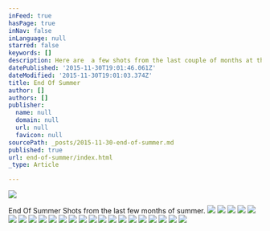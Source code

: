 ```yaml
---
inFeed: true
hasPage: true
inNav: false
inLanguage: null
starred: false
keywords: []
description: Here are  a few shots from the last couple of months at the lake house.
datePublished: '2015-11-30T19:01:46.061Z'
dateModified: '2015-11-30T19:01:03.374Z'
title: End Of Summer
author: []
authors: []
publisher:
  name: null
  domain: null
  url: null
  favicon: null
sourcePath: _posts/2015-11-30-end-of-summer.md
published: true
url: end-of-summer/index.html
_type: Article

---
```

![](https://the-grid-user-content.s3-us-west-2.amazonaws.com/9e058c2e-8f87-4caf-8f09-fc977ca4b10c.jpg)

End Of Summer Shots from the last few months of summer.
![](https://the-grid-user-content.s3-us-west-2.amazonaws.com/5be010c7-7d17-45af-b652-673e6d374e99.jpg)
![](https://the-grid-user-content.s3-us-west-2.amazonaws.com/0ded3035-5ab9-4aa8-bd6b-53a16677ffd0.jpg)
![](https://the-grid-user-content.s3-us-west-2.amazonaws.com/aee66273-5ca2-4b18-b3d1-1b55a8986b70.jpg)
![](https://the-grid-user-content.s3-us-west-2.amazonaws.com/83a9ee68-d1f9-4c97-a80d-9a3f79325f39.jpg)
![](https://the-grid-user-content.s3-us-west-2.amazonaws.com/6725c0c8-3e79-4ac6-9bed-d8f9ca63d424.jpg)
![](https://the-grid-user-content.s3-us-west-2.amazonaws.com/4f937e5e-5680-4df0-aed2-88290a3efdc4.jpg)
![](https://the-grid-user-content.s3-us-west-2.amazonaws.com/1710ac89-2395-46af-820d-bbd1d3b9838b.jpg)
![](https://the-grid-user-content.s3-us-west-2.amazonaws.com/20e8531d-c50f-4f18-ad69-cd90b847a770.jpg)
![](https://the-grid-user-content.s3-us-west-2.amazonaws.com/47131b8e-7e2c-465d-b652-8dad1c8b71b0.jpg)
![](https://the-grid-user-content.s3-us-west-2.amazonaws.com/e2576e49-7542-4be5-ab62-eb3bbb2ad6d5.jpg)
![](https://the-grid-user-content.s3-us-west-2.amazonaws.com/6ffd88bb-bb2b-41a7-9d1c-3a771f3f2f38.jpg)
![](https://the-grid-user-content.s3-us-west-2.amazonaws.com/9f3d958a-7803-4906-8a98-95c6c3d021b3.jpg)
![](https://the-grid-user-content.s3-us-west-2.amazonaws.com/cf6dacb1-1dc2-4cfc-a4d8-1944f30fec38.jpg)
![](https://the-grid-user-content.s3-us-west-2.amazonaws.com/49fbaf51-67dc-4715-ad4c-e588156e6cff.jpg)
![](https://the-grid-user-content.s3-us-west-2.amazonaws.com/4bbfef41-a17f-4eb7-a307-acdb48a528b9.jpg)
![](https://the-grid-user-content.s3-us-west-2.amazonaws.com/fd04a6fb-50ed-41d9-a83e-f1be6a927d69.jpg)
![](https://the-grid-user-content.s3-us-west-2.amazonaws.com/040781d1-d1db-4314-b90e-50e885403474.jpg)
![](https://the-grid-user-content.s3-us-west-2.amazonaws.com/fd7a85b3-883d-4724-b66e-b84a6fc7b328.jpg)
![](https://the-grid-user-content.s3-us-west-2.amazonaws.com/eabc4405-2099-48be-9621-db07807c9d4d.jpg)
![](https://the-grid-user-content.s3-us-west-2.amazonaws.com/0fe3a2d4-4ab3-4e64-b5ff-e1ff9dc59f33.jpg)
![](https://the-grid-user-content.s3-us-west-2.amazonaws.com/d55f4325-e335-43d7-a1d3-f8f44f535d05.jpg)
![](https://the-grid-user-content.s3-us-west-2.amazonaws.com/7038a1fc-98aa-452a-9d5c-0b1243d53951.jpg)
![](https://the-grid-user-content.s3-us-west-2.amazonaws.com/d94a9e10-f959-4954-ab50-1bc83936983d.jpg)